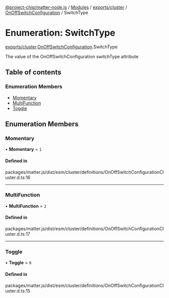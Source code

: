 [@project-chip/matter-node.js](../README.md) / [Modules](../modules.md) / [exports/cluster](../modules/exports_cluster.md) / [OnOffSwitchConfiguration](../modules/exports_cluster.OnOffSwitchConfiguration.md) / SwitchType

# Enumeration: SwitchType

[exports/cluster](../modules/exports_cluster.md).[OnOffSwitchConfiguration](../modules/exports_cluster.OnOffSwitchConfiguration.md).SwitchType

The value of the OnOffSwitchConfiguration switchType attribute

## Table of contents

### Enumeration Members

- [Momentary](exports_cluster.OnOffSwitchConfiguration.SwitchType.md#momentary)
- [MultiFunction](exports_cluster.OnOffSwitchConfiguration.SwitchType.md#multifunction)
- [Toggle](exports_cluster.OnOffSwitchConfiguration.SwitchType.md#toggle)

## Enumeration Members

### Momentary

• **Momentary** = ``1``

#### Defined in

packages/matter.js/dist/esm/cluster/definitions/OnOffSwitchConfigurationCluster.d.ts:16

___

### MultiFunction

• **MultiFunction** = ``2``

#### Defined in

packages/matter.js/dist/esm/cluster/definitions/OnOffSwitchConfigurationCluster.d.ts:17

___

### Toggle

• **Toggle** = ``0``

#### Defined in

packages/matter.js/dist/esm/cluster/definitions/OnOffSwitchConfigurationCluster.d.ts:15

